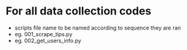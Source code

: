 # For all data collection codes

* scripts file name to be named according to sequence they are ran
* eg. 001_scrape_tips.py
* eg. 002_get_users_info.py